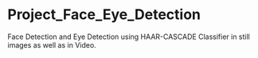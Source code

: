 # Project_Face_Eye_Detection
Face Detection and Eye Detection using HAAR-CASCADE Classifier in still images as well as in Video.
